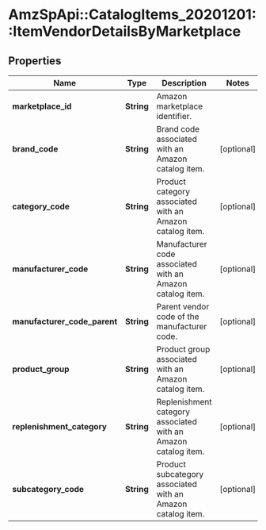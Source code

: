# AmzSpApi::CatalogItems_20201201::ItemVendorDetailsByMarketplace

## Properties
Name | Type | Description | Notes
------------ | ------------- | ------------- | -------------
**marketplace_id** | **String** | Amazon marketplace identifier. | 
**brand_code** | **String** | Brand code associated with an Amazon catalog item. | [optional] 
**category_code** | **String** | Product category associated with an Amazon catalog item. | [optional] 
**manufacturer_code** | **String** | Manufacturer code associated with an Amazon catalog item. | [optional] 
**manufacturer_code_parent** | **String** | Parent vendor code of the manufacturer code. | [optional] 
**product_group** | **String** | Product group associated with an Amazon catalog item. | [optional] 
**replenishment_category** | **String** | Replenishment category associated with an Amazon catalog item. | [optional] 
**subcategory_code** | **String** | Product subcategory associated with an Amazon catalog item. | [optional] 

